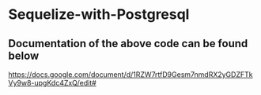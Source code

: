 # Sequelize-with-Postgresql

## Documentation of the above code can be found below
https://docs.google.com/document/d/1RZW7rtfD9Gesm7nmdRX2yGDZFTkVy9w8-upgKdc4ZxQ/edit#
